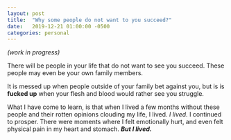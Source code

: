 ```yaml
---
layout: post
title:  "Why some people do not want to you succeed?"
date:   2019-12-21 01:00:00 -0500
categories: personal
---
```

*(work in progress)*

There will be people in your life that do not want to see you succeed. These people may even be your own family members. 

It is messed up when people outside of your family bet against you, but is is **fucked up** when your flesh and blood would rather see you struggle.

What I have come to learn, is that when I lived a few months without these people and their rotten opinions clouding my life, I lived. *I lived.* I continued to prosper. There were moments where I felt emotionally hurt, and even felt physical pain in my heart and stomach. ***But I lived.***